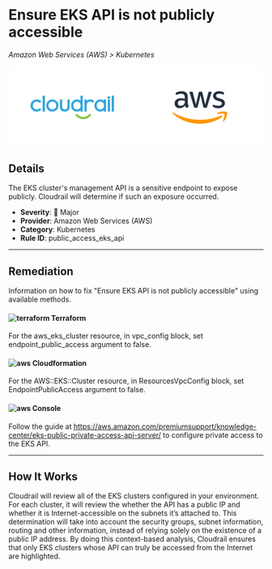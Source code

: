 # Ensure EKS API is not publicly accessible

*Amazon Web Services (AWS) > Kubernetes*

![Cloudrail and Amazon Web Services (AWS) logos](../images/cloudrail_aws.png)

## Details
The EKS cluster's management API is a sensitive endpoint to expose publicly. Cloudrail will determine if such an exposure occurred.

- **Severity**: 🔴 Major
- **Provider**: Amazon Web Services (AWS)
- **Category**: Kubernetes
- **Rule ID**: public_access_eks_api

---

## Remediation
Information on how to fix "Ensure EKS API is not publicly accessible" using available methods.


####  <img src="../_media/emojis/terraform.png" alt="terraform" width="20"/>  Terraform
For the aws_eks_cluster resource, in vpc_config block, set endpoint_public_access argument to false.








#### <img src="../_media/emojis/aws.png" alt="aws" width="20"/> Cloudformation
For the AWS::EKS::Cluster resource, in ResourcesVpcConfig block, set EndpointPublicAccess argument to false.



####  <img src="../_media/emojis/aws.png" alt="aws" width="20"/> Console
Follow the guide at <https://aws.amazon.com/premiumsupport/knowledge-center/eks-public-private-access-api-server/> to configure private access to the EKS API.




---

## How It Works
Cloudrail will review all of the EKS clusters configured in your environment. For each cluster, it will review the whether the API has a public IP and whether it is Internet-accessible on the subnets it’s attached to. This determination will take into account the security groups, subnet information, routing and other information, instead of relying solely on the existence of a public IP address. By doing this context-based analysis, Cloudrail ensures that only EKS clusters whose API can truly be accessed from the Internet are highlighted.